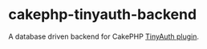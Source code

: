 # cakephp-tinyauth-backend
A database driven backend for CakePHP [TinyAuth plugin](https://github.com/dereuromark/cakephp-tinyauth).

